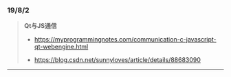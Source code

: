 ### 19/8/2
> **Qt与JS通信**  
> *  https://myprogrammingnotes.com/communication-c-javascript-qt-webengine.html
>
>  * https://blog.csdn.net/sunnyloves/article/details/88683090

---
